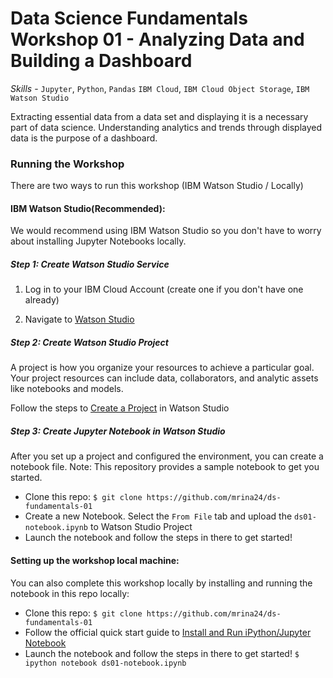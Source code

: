 # Data Science Fundamentals Workshop 01 - Analyzing Data and Building a Dashboard

*Skills* - `Jupyter`, `Python`, `Pandas` `IBM Cloud`, `IBM Cloud Object Storage`, `IBM Watson Studio`

Extracting essential data from a data set and displaying it is a necessary part of data science. Understanding analytics and trends through displayed data is the purpose of a dashboard.

### Running the Workshop

There are two ways to run this workshop (IBM Watson Studio / Locally)

#### IBM Watson Studio(Recommended):
We would recommend using IBM Watson Studio so you don't have to worry about installing Jupyter Notebooks locally.

##### Step 1: Create Watson Studio Service

1. Log in to your IBM Cloud Account (create one if you don't have one already)

2. Navigate to <a href="https://cloud.ibm.com/catalog/services/watson-studio">Watson Studio</a>

##### Step 2: Create Watson Studio Project
A project is how you organize your resources to achieve a particular goal. Your project resources can include data, collaborators, and analytic assets like notebooks and models.

Follow the steps to <a href="https://dataplatform.cloud.ibm.com/docs/content/wsj/getting-started/projects.html?audience=wdp">Create a Project</a> in Watson Studio

##### Step 3: Create Jupyter Notebook in Watson Studio
After you set up a project and configured the environment, you can create a notebook file. Note: This repository provides a sample notebook to get you started. 
 - Clone this repo:
 `$ git clone https://github.com/mrina24/ds-fundamentals-01`
 - Create a new Notebook. Select the `From File` tab and upload the `ds01-notebook.ipynb` to Watson Studio Project
 - Launch the notebook and follow the steps in there to get started!

#### Setting up the workshop local machine:
You can also complete this workshop locally by installing and running the notebook in this repo locally:
 - Clone this repo:
 `$ git clone https://github.com/mrina24/ds-fundamentals-01`
 - Follow the official quick start guide to <a href="https://jupyter.readthedocs.io/en/latest/install.html#new-to-python-and-jupyter"> Install and Run iPython/Jupyter Notebook </a>
 - Launch the notebook and follow the steps in there to get started!
`$ ipython notebook ds01-notebook.ipynb`
